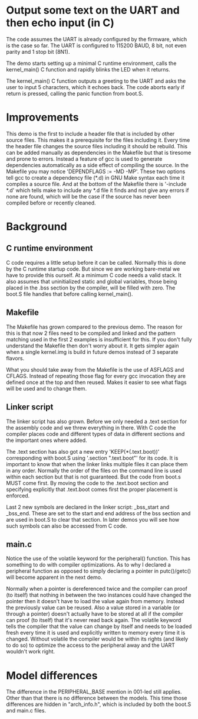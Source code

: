 Output some text on the UART and then echo input (in C)
=======================================================

The code assumes the UART is already configured by the firmware, which
is the case so far. The UART is configured to 115200 BAUD, 8 bit, not
even parity and 1 stop bit (8N1).

The demo starts setting up a minimal C runtime environment, calls the
kernel_main() C function and rapidly blinks the LED when it returns.

The kernel_main() C function outputs a greeting to the UART and asks
the user to input 5 characters, which it echoes back. The code aborts
early if return is pressed, calling the panic function from boot.S.

Improvements
============

This demo is the first to include a header file that is included by
other source files. This makes it a prerequisite for the files
including it. Every time the header file changes the source files
including it should be rebuild. This can be added manually as
dependencies in the Makefile but that is tiresome and prone to
errors. Instead a feature of gcc is used to generate dependencies
automatically as a side effect of compiling the source. In the
Makefile you may notice 'DEPENDFLAGS := -MD -MP'. These two options
tell gcc to create a dependency file (*.d) in GNU Make syntax each
time it compiles a source file. And at the bottom of the Makefile
there is '-include *.d' which tells make to include any *.d file it
finds and not give any errors if none are found, which will be the
case if the source has never been compiled before or recently cleaned.

Background
==========

C runtime environment
---------------------

C code requires a little setup before it can be called. Normally this
is done by the C runtime startup code. But since we are working
bare-metal we have to provide this ourself. At a minimum C code needs
a valid stack. It also assumes that uninitialized static and global
variables, those being placed in the .bss section by the compiler,
will be filled with zero. The boot.S file handles that before calling
kernel_main().

Makefile
--------

The Makefile has grown compared to the previous demo. The reason for
this is that now 2 files need to be compiled and linked and the
pattern matching used in the first 2 examples is insufficient for
this. If you don't fully understand the Makefile then don't worry
about it. It gets simpler again when a single kernel.img is build in
future demos instead of 3 separate flavors.

What you should take away from the Makefile is the use of ASFLAGS and
CFLAGS. Instead of repeating those flag for every gcc invocation they
are defined once at the top and then reused. Makes it easier to see
what flags will be used and to change them.

Linker script
-------------

The linker script has also grown. Before we only needed a .text
section for the assembly code and we threw everything in there. With C
code the compiler places code and different types of data in different
sections and the important ones where added.

The .text section has also got a new entry 'KEEP(*(.text.boot))'
corresponding with boot.S using '.section ".text.boot"' for its
code. It is important to know that when the linker links multiple
files it can place them in any order. Normally the order of the files
on the command line is used within each section but that is not
guaranteed. But the code from boot.s MUST come first. By moving the
code to the .text.boot section and specifying explicitly that
.text.boot comes first the proper placement is enforced.

Last 2 new symbols are declared in the linker script: _bss_start and
_bss_end. These are set to the start and end address of the bss
section and are used in boot.S to clear that section. In later demos
you will see how such symbols can also be accessed from C code.

main.c
------

Notice the use of the volatile keyword for the peripheral() function.
This has something to do with compiler optimizations. As to why I
declared a peripheral function as opposed to simply declaring a
pointer in putc()/getc() will become apparent in the next demo.

Normally when a pointer is dereferenced twice and the compiler can
proof (to itself) that nothing in between the two instances could have
changed the pointer then it doesn't have to load the value again from
memory. Instead the previously value can be reused. Also a value
stored in a variable (or through a pointer) doesn't actually have to
be stored at all if the compiler can proof (to itself) that it's never
read back again. The volatile keyword tells the compiler that the
value can change by itself and needs to be loaded fresh every time it
is used and explicitly written to memory every time it is
changed. Without volatile the compiler would be within its rights (and
likely to do so) to optimize the access to the peripheral away and
the UART wouldn't work right.

Model differences
=================

The difference in the PERIPHERAL_BASE mention in 001-led still
applies. Other than that there is no difference between the models.
This time those differences are hidden in "arch_info.h", which is
included by both the boot.S and main.c files.
